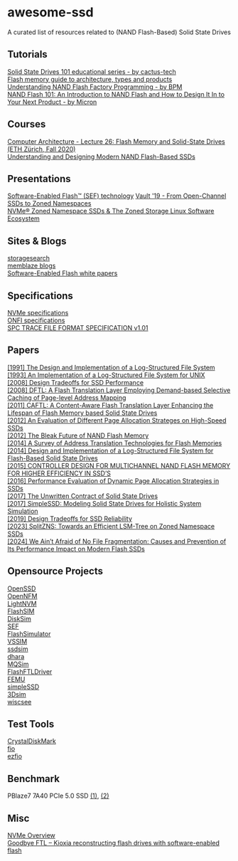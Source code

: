 # awesome-ssd
A curated list of resources related to (NAND Flash-Based) Solid State Drives

## Tutorials
  [Solid State Drives 101 educational series - by cactus-tech](https://www.cactus-tech.com/resources/blog/details/solid-state-drives-101)  
  [Flash memory guide to architecture, types and products](https://www.techtarget.com/searchstorage/Flash-memory-guide-to-architecture-types-and-products)  
  [Understanding NAND Flash Factory Programming - by BPM](https://bpmmicro.com/understanding-nand-flash-factory-programming/)  
  [NAND Flash 101: An Introduction to NAND Flash and How to Design It In to Your Next Product - by Micron](https://user.eng.umd.edu/~blj/CS-590.26/micron-tn2919.pdf)  

## Courses
  [Computer Architecture - Lecture 26: Flash Memory and Solid-State Drives (ETH Zürich, Fall 2020)](https://www.youtube.com/watch?v=rninK6KWBeM)  
  [Understanding and Designing Modern NAND Flash-Based SSDs](https://safari.ethz.ch/projects_and_seminars/spring2023/doku.php?id=modern_ssds)  

## Presentations
  [Software-Enabled Flash™ (SEF) technology](https://softwareenabledflash.org/videos/)
  [Vault '19 - From Open-Channel SSDs to Zoned Namespaces](https://www.usenix.org/conference/vault19/presentation/bjorling)    
  [NVMe® Zoned Namespace SSDs & The Zoned Storage Linux Software Ecosystem](https://www.youtube.com/watch?v=lcYdE_S5o8Q)  

## Sites & Blogs
  [storagesearch](https://www.storagesearch.com/)  
  [memblaze blogs](https://www.memblaze.com/innovate/technical-articles)  
  [Software-Enabled Flash white papers](https://softwareenabledflash.org/whitepapers/)  

## Specifications
  [NVMe specifications](https://nvmexpress.org/specifications/)  
  [ONFI specifications](https://onfi.org/specs.html)  
  [SPC TRACE FILE FORMAT SPECIFICATION v1.01](https://skulddata.cs.umass.edu/traces/storage/SPC-Traces.pdf)  

## Papers
  [[1991] The Design and Implementation of a Log-Structured File System](https://people.eecs.berkeley.edu/~brewer/cs262/LFS.pdf)  
  [[1993] An Implementation of a Log-Structured File System for UNIX](https://www.seltzer.com/assets/publications/An-Implementation-of-a-LogStructured-File-System-for-UNIX.pdf)  
  [[2008] Design Tradeoffs for SSD Performance](https://www.usenix.org/legacy/event/usenix08/tech/full_papers/agrawal/agrawal.pdf)  
  [[2008] DFTL: A Flash Translation Layer Employing Demand-based Selective Caching of Page-level Address Mapping](https://courses.grainger.illinois.edu/ece598ms/fa2019/papers/paper71.pdf)  
  [[2011] CAFTL: A Content-Aware Flash Translation Layer Enhancing the Lifespan of Flash Memory based Solid State Drives](https://www.usenix.org/legacy/events/fast11/tech/full_papers/Chen.pdf)  
  [[2012] An Evaluation of Different Page Allocation Strateges on High-Speed SSDs](https://www.usenix.org/system/files/conference/hotstorage12/hotstorage12-final55.pdf)  
  [[2012] The Bleak Future of NAND Flash Memory](https://www.usenix.org/system/files/conference/fast12/grupp2-8-12.pdf)  
  [[2014] A Survey of Address Translation Technologies for Flash Memories](https://dbgroup.cs.tsinghua.edu.cn/ligl/papers/acm-csur-2014-flash.pdf)  
  [[2014] Design and Implementation of a Log-Structured File System for Flash-Based Solid State Drives](https://cosmoss-jigu.github.io/pages/pubs/sfs-min-tc14.pdf)  
  [[2015] CONTROLLER DESIGN FOR MULTICHANNEL NAND FLASH MEMORY FOR HIGHER EFFICIENCY IN SSD’S](https://ijret.org/volumes/2015v04/i04/IJRET20150404147.pdf)  
  [[2016] Performance Evaluation of Dynamic Page Allocation Strategies in SSDs](https://tavakkol.ch/downloads/papers/A.Tavakkol-TOMPECS2016.pdf)  
  [[2017] The Unwritten Contract of Solid State Drives](https://pages.cs.wisc.edu/~jhe/eurosys17-he.pdf)  
  [[2017] SimpleSSD: Modeling Solid State Drives for Holistic System Simulation](https://arxiv.org/pdf/1705.06419)  
  [[2019] Design Tradeoffs for SSD Reliability](https://www.usenix.org/system/files/fast19-kim-bryan.pdf)  
  [[2023] SplitZNS: Towards an Efficient LSM-Tree on Zoned Namespace SSDs](https://dl.acm.org/doi/pdf/10.1145/3608476)  
  [[2024] We Ain’t Afraid of No File Fragmentation: Causes and Prevention of Its Performance Impact on Modern Flash SSDs](https://www.usenix.org/system/files/fast24-jun.pdf)  
  
## Opensource Projects
  [OpenSSD](https://github.com/Cosmos-OpenSSD/Cosmos-plus-OpenSSD)  
  [OpenNFM](https://code.google.com/archive/p/opennfm/source/default/source)  
  [LightNVM](https://github.com/OpenChannelSSD/liblightnvm)  
  [FlashSIM](https://github.com/MatiasBjorling/flashsim)  
  [DiskSim](https://github.com/westerndigitalcorporation/DiskSim)  
  [SEF](https://github.com/SoftwareEnabledFlash/SEF-SDK)  
  [FlashSimulator](https://github.com/kukania/FlashSimulator)  
  [VSSIM](https://github.com/ESOS-Lab/VSSIM)  
  [ssdsim](https://github.com/fadhilkurnia/ssdsim)  
  [dhara](https://github.com/dlbeer/dhara)  
  [MQSim](https://github.com/CMU-SAFARI/MQSim)  
  [FlashFTLDriver](https://github.com/dgist-datalab/FlashFTLDriver)  
  [FEMU](https://github.com/MoatLab/FEMU)  
  [simpleSSD](https://github.com/SimpleSSD/SimpleSSD)  
  [3Dsim](https://github.com/zuoerfeng/3Dsim)  
  [wiscsee](https://github.com/junhe/wiscsee)  

## Test Tools
  [CrystalDiskMark](https://github.com/hiyohiyo/CrystalDiskMark)  
  [fio](https://github.com/axboe/fio)  
  [ezfio](https://github.com/earlephilhower/ezfio)  

## Benchmark
  PBlaze7 7A40 PCIe 5.0 SSD [(1)](https://www.pceva.com.cn/article/6986-1.html), [(2)](https://www.chiphell.com/thread-2635966-1-1.html)  

## Misc
  [NVMe Overview](https://nvmexpress.org/wp-content/uploads/NVMe_Overview.pdf)  
  [Goodbye FTL – Kioxia reconstructing flash drives with software-enabled flash](https://blocksandfiles.com/2022/08/01/goodbye-ftl-kioxia-reconstructing-flash-drives-with-sw-enabled-flash/)  
  
